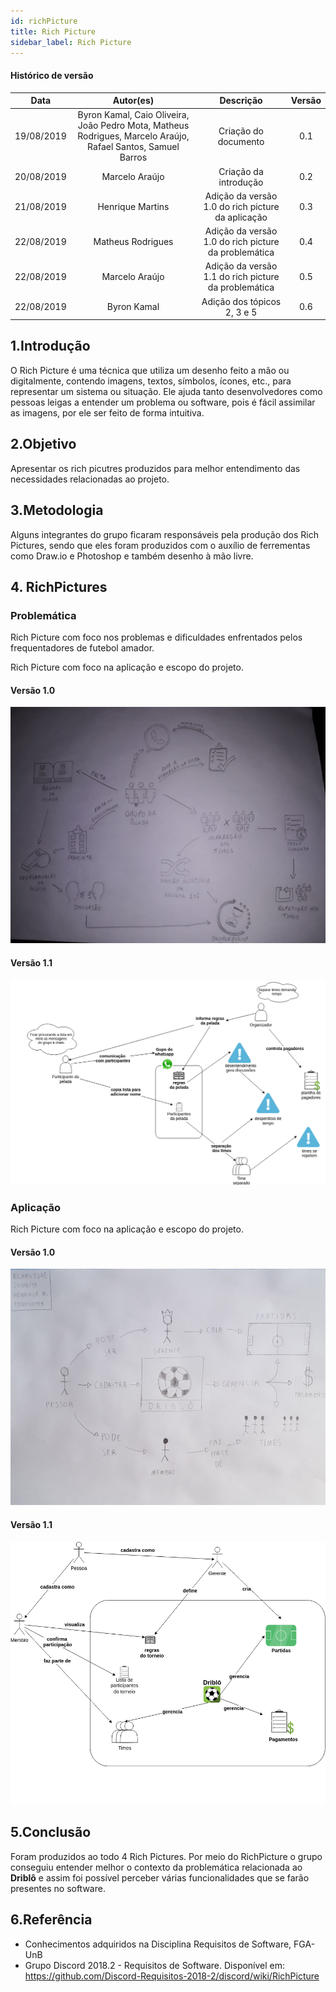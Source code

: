 ```yaml
---
id: richPicture
title: Rich Picture
sidebar_label: Rich Picture
---
```


#### Histórico de versão

|    Data    |                                                  Autor(es)                                                   |                      Descrição                       | Versão |
| :--------: | :----------------------------------------------------------------------------------------------------------: | :--------------------------------------------------: | :----: |
| 19/08/2019 | Byron Kamal, Caio Oliveira, João Pedro Mota, Matheus Rodrigues, Marcelo Araújo, Rafael Santos, Samuel Barros |                 Criação do documento                 |  0.1   |
| 20/08/2019 |                                                Marcelo Araújo                                                |                Criação da introdução                 |  0.2   |
| 21/08/2019 |                                               Henrique Martins                                               |  Adição da versão 1.0 do rich picture da aplicação   |  0.3   |
| 22/08/2019 |                                                Matheus Rodrigues                                                | Adição da versão 1.0 do rich picture da problemática |  0.4   |
| 22/08/2019 |                                                Marcelo Araújo                                                | Adição da versão 1.1 do rich picture da problemática |  0.5   |
| 22/08/2019 |                                                 Byron Kamal                                                  |             Adição dos tópicos 2, 3 e 5              |  0.6   |

## 1.Introdução

O Rich Picture é uma técnica que utiliza um desenho feito a mão ou digitalmente, contendo imagens, textos, símbolos, ícones, etc., para representar um sistema ou situação. Ele ajuda tanto desenvolvedores como pessoas leigas a entender um problema ou software, pois é fácil assimilar as imagens, por ele ser feito de forma intuitiva.

## 2.Objetivo

Apresentar os rich picutres produzidos para melhor entendimento das necessidades relacionadas ao projeto.

## 3.Metodologia

Alguns integrantes do grupo ficaram responsáveis pela produção dos Rich Pictures, sendo que eles foram produzidos com o auxílio de ferrementas como Draw.io e Photoshop e também desenho à mão livre.

## 4. RichPictures

### Problemática

Rich Picture com foco nos problemas e dificuldades enfrentados pelos frequentadores de futebol amador.<br>

Rich Picture com foco na aplicação e escopo do projeto.

#### Versão 1.0

[![Problemática](assets/richpicture_problematica_v01.jpg)](assets/richpicture_problematica_v01.jpg)

#### Versão 1.1

[![Problemática](assets/richpicture_problematica_v02.png)](assets/richpicture_problematica_v02.png)

### Aplicação

Rich Picture com foco na aplicação e escopo do projeto.<br>

#### Versão 1.0

![Problemática](assets/richpicture_aplicacao_v01.jpg)

#### Versão 1.1

[![Problemática](assets/richpicture_aplicacao_v02.png)](assets/richpicture_aplicacao_v02.png)

## 5.Conclusão

Foram produzidos ao todo 4 Rich Pictures.
Por meio do RichPicture o grupo conseguiu entender melhor o contexto da problemática relacionada ao **Driblô** e assim foi possível perceber várias funcionalidades que se farão presentes no software.

## 6.Referência

- Conhecimentos adquiridos na Disciplina Requisitos de Software, FGA-UnB
- Grupo Discord 2018.2 - Requisitos de Software. Disponível em: https://github.com/Discord-Requisitos-2018-2/discord/wiki/RichPicture
